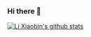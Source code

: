 ### Hi there 👋

[![Li Xiaobin's github stats](https://github-readme-stats.vercel.app/api?username=Xiaobin0860&theme=merko&show_icons=true)](https://xiaobin0860.github.io/)

<!--
**Xiaobin0860/Xiaobin0860** is a ✨ _special_ ✨ repository because its `README.md` (this file) appears on your GitHub profile.

Here are some ideas to get you started:

- 🔭 I’m currently working on ...
- 🌱 I’m currently learning ...
- 👯 I’m looking to collaborate on ...
- 🤔 I’m looking for help with ...
- 💬 Ask me about ...
- 📫 How to reach me: ...
- 😄 Pronouns: ...
- ⚡ Fun fact: ...
-->
